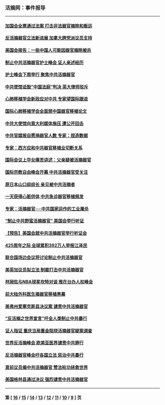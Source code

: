 ### 活摘网：事件报导
---
#### [加国会全票通过法案 打击非法器官摘除和贩运](../../pages/nf5877/n13884924.md?04300430) 
#### [反活摘器官立法新进展 加拿大跨党派议员支持](../../pages/nf5877/n13876061.md?04300430) 
#### [美国会报告：一些中国人可能因器官摘除被杀](../../pages/nf5877/n13867964.md?04300430) 
#### [制止中共活摘器官护士峰会 证人亲述经历](../../pages/nf5877/n13859007.md?04300430) 
#### [护士峰会下周举行 聚焦中共活摘器官](../../pages/nf5877/n13855418.md?04300430) 
#### [中共使馆诋毁“中国法庭”判决 英大律师驳斥](../../pages/nf5877/n13833945.md?04300430) 
#### [心肺移植学会新政应对中共 专家望国际跟进](../../pages/nf5877/n13829043.md?04300430) 
#### [国际心肺移植学会全面禁中国器官移植论文](../../pages/nf5877/n13827785.md?04300430) 
#### [中共大使馆向意大利媒体施压 遭公开回击](../../pages/nf5877/n13826038.md?04300430) 
#### [中共官媒报自愿捐器官人数 专家：捏造数据](../../pages/nf5877/n13814130.md?04300430) 
#### [专家：西方应和中共器官移植业切断关系](../../pages/nf5877/n13772828.md?04300430) 
#### [国际会议上华女痛苦讲述：父亲疑被活摘器官](../../pages/nf5877/n13771583.md?04300430) 
#### [国际宗教自由峰会开幕 中共活摘器官受关注](../../pages/nf5877/n13769995.md?04300430) 
#### [原日本山口组组长 亲见被中共活摘者](../../pages/nf5877/n13767360.md?04300430) 
#### [一天获得心脏供体 中共急诊器官移植频发](../../pages/nf5877/n13764689.md?04300430) 
#### [专家：活摘器官──中共国家运作的工业屠杀](../../pages/nf5877/n13761178.md?04300430) 
#### [“制止中共野蛮活摘器官” 美国会举行听证](../../pages/nf5877/n13735831.md?04300430) 
#### [【预告】美国会就中共活摘器官举行听证会](../../pages/nf5877/n13732843.md?04300430) 
#### [425周年之际 全球累积392万人举报江泽民](../../pages/nf5877/n13719232.md?04300430) 
#### [联合国场边会议将讨论制止中共活摘器官](../../pages/nf5877/n13656361.md?04300430) 
#### [美英加议员拟立法 制裁打击中共活摘器官](../../pages/nf5877/n13430251.md?04300430) 
#### [林昶佐与NBA球星坎特对谈 推在台办人权峰会](../../pages/nf5877/n13414467.md?04300430) 
#### [前大陆外科医生揭器官移植黑幕](../../pages/nf5877/n13401416.md?04300430) 
#### [美弗州爱塞克斯县决议案 谴责中共活摘器官](../../pages/nf5877/n13320919.md?04300430) 
#### [“反活摘之世界宣言”吁全人类制止中共暴行](../../pages/nf5877/n13259730.md?04300430) 
#### [证人指证 重庆当局重金阻挠活摘器官疑案调查](../../pages/nf5877/n13259127.md?04300430) 
#### [世界反活摘峰会 欧美亚医界谴责中共罪行](../../pages/nf5877/n13253550.md?04300430) 
#### [反活摘器官峰会吁各国立法 惩治中共暴行](../../pages/nf5877/n13245052.md?04300430) 
#### [意前议员揭中共活摘器官 赞法轮功拯救世界](../../pages/nf5877/n13203445.md?04300430) 
#### [美国格林县通过决议 强烈谴责中共活摘器官](../../pages/nf5877/n13119367.md?04300430) 

---
#### 第 [ [16](./16.md?04300430) / [15](./15.md?04300430) / [14](./14.md?04300430) / [13](./13.md?04300430) / [12](./12.md?04300430) / [11](./11.md?04300430) / [10](./10.md?04300430) / [9](./9.md?04300430) ] 页
